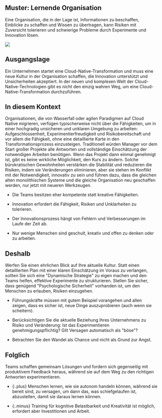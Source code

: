 ## Muster: Lernende Organisation

Eine Organisation, die in der Lage ist, Informationen zu beschaffen, Einblicke zu schaffen und Wissen zu übertragen, kann Risiken mit Zuversicht tolerieren und schwierige Probleme durch Experimente und Innovation lösen.

![](../_images/5e1486eea238767b10934d50_67.%20Learning%20organization.png)


## Ausgangslage

Ein Unternehmen startet eine Cloud-Native-Transformation und muss eine neue Kultur in der Organisation schaffen, die Innovation unterstützt und Unsicherheiten akzeptiert.
In der neuen und komplexen Welt der Cloud-Native-Technologien gibt es nicht den einzig wahren Weg, um eine Cloud-Native-Transformation durchzuführen.

## In diesem Kontext

Organisationen, die von Wasserfall oder agilen Paradigmen auf Cloud Native migrieren, verfügen typischerweise nicht über die Fähigkeiten, um in einer hochgradig unsicheren und unklaren Umgebung zu arbeiten:
Aufgeschlossenheit, Experimentierfreudigkeit und Risikobereitschaft und vor allem die Fähigkeit, ohne eine detaillierte Karte in den Transformationsprozess einzusteigen.
Traditionell würden Manager vor dem Start großer Projekte alle Antworten und vollständige Einschätzung der notwendigen Arbeiten benötigen.
Wenn das Projekt dann einmal genehmigt ist, gibt es keine wirkliche Möglichkeit, den Kurs zu ändern.
Solche bürokratischen Gewohnheiten verstärken die Stabilität und reduzieren die Risiken, indem sie Veränderungen eliminieren, aber sie stehen im Konflikt mit der Notwendigkeit, innovativ zu sein und führen dazu, dass die gleichen alten monolithischen Systeme und die gleiche Organisation neu geschaffen werden, nur jetzt mit neueren Werkzeugen.

- Die Teams besitzen eher kompetente statt kreative Fähigkeiten.

- Innovation erfordert die Fähigkeit, Risiken und Unklarheiten zu tolerieren.

- Der Innovationsprozess hängt von Fehlern und Verbesserungen im Laufe der Zeit ab.

- Nur wenige Menschen sind geschult, kreativ und offen zu denken oder zu arbeiten.

## Deshalb

Werfen Sie einen ehrlichen Blick auf Ihre aktuelle Kultur.
Statt einen detaillierten Plan mit einer klaren Einschätzung im Voraus zu verlangen, sollten Sie sich eine "Dynamische Strategie" zu eigen machen und den Teams helfen, effektive Experimente zu strukturieren.
Stellen Sie sicher, dass genügend "Psychologische Sicherheit" vorhanden ist, um den Menschen zu erlauben, Risiken einzugehen.

- Führungskräfte müssen mit gutem Beispiel vorangehen und allen zeigen, dass es sicher ist, neue Dinge auszuprobieren (auch wenn sie scheitern).

- Berücksichtigen Sie die aktuelle Beziehung Ihres Unternehmens zu Risiko und Veränderung: 
Ist das Experimentieren genehmigungspflichtig? Gilt Versagen automatisch als "böse"?

- Betrachten Sie den Wandel als Chance und nicht als Grund zur Angst.

## Folglich

Teams schaffen gemeinsam Lösungen und fordern sich gegenseitig mit produktivem Feedback heraus, während sie auf dem Weg zu den richtigen Antworten experimentieren.

- {:.plus} Menschen lernen, wie sie autonom handeln können, während sie bereit sind, zu versagen, um dann das, was schiefgelaufen ist, abzustellen, damit sie daraus lernen können.

- {:.minus} Training für kognitive Belastbarkeit und Kreativität ist möglich, erfordert aber Investitionen und Arbeit.

